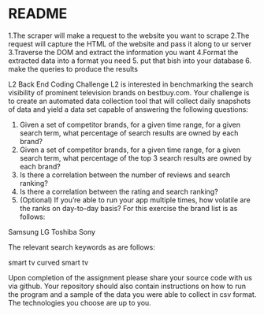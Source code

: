 # README

1.The scraper will make a request to the website you want to scrape
2.The request will capture the HTML of the website and pass it along to ur server
3.Traverse the DOM and extract the information you want
4.Format the extracted data into a format you need
5. put that bish into your database
6. make the queries to produce the results


L2​ ​Back​ ​End​ ​Coding​ ​Challenge
L2 is interested in benchmarking the search visibility of prominent television brands on
bestbuy.com. Your challenge is to create an automated data collection tool that will
collect daily snapshots of data and yield a data set capable of answering the following
questions:
1. Given a set of competitor brands, for a given time range, for a given search term,
what percentage of search results are owned by each brand?
2. Given a set of competitor brands, for a given time range, for a given search term,
what percentage of the top 3 search results are owned by each brand?
3. Is there a correlation between the number of reviews and search ranking?
4. Is there a correlation between the rating and search ranking?
5. (Optional) If you’re able to run your app multiple times, how volatile are the ranks
on day-to-day basis?
For this exercise the brand list is as follows:

Samsung
LG
Toshiba
Sony

The relevant search keywords as are follows:

smart tv
curved smart tv

Upon completion of the assignment please share your source code with us via github.
Your repository should also contain instructions on how to run the program and a
sample of the data you were able to collect in csv format. The technologies you choose
are up to you.
